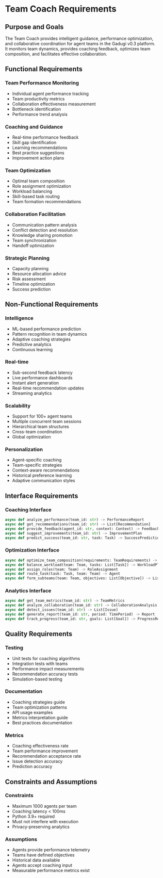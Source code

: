 # Team Coach Requirements

## Purpose and Goals

The Team Coach provides intelligent guidance, performance optimization, and collaborative coordination for agent teams in the Gadugi v0.3 platform. It monitors team dynamics, provides coaching feedback, optimizes team composition, and facilitates effective collaboration.

## Functional Requirements

### Team Performance Monitoring
- Individual agent performance tracking
- Team productivity metrics
- Collaboration effectiveness measurement
- Bottleneck identification
- Performance trend analysis

### Coaching and Guidance
- Real-time performance feedback
- Skill gap identification
- Learning recommendations
- Best practice suggestions
- Improvement action plans

### Team Optimization
- Optimal team composition
- Role assignment optimization
- Workload balancing
- Skill-based task routing
- Team formation recommendations

### Collaboration Facilitation
- Communication pattern analysis
- Conflict detection and resolution
- Knowledge sharing promotion
- Team synchronization
- Handoff optimization

### Strategic Planning
- Capacity planning
- Resource allocation advice
- Risk assessment
- Timeline optimization
- Success prediction

## Non-Functional Requirements

### Intelligence
- ML-based performance prediction
- Pattern recognition in team dynamics
- Adaptive coaching strategies
- Predictive analytics
- Continuous learning

### Real-time
- Sub-second feedback latency
- Live performance dashboards
- Instant alert generation
- Real-time recommendation updates
- Streaming analytics

### Scalability
- Support for 100+ agent teams
- Multiple concurrent team sessions
- Hierarchical team structures
- Cross-team coordination
- Global optimization

### Personalization
- Agent-specific coaching
- Team-specific strategies
- Context-aware recommendations
- Historical preference learning
- Adaptive communication styles

## Interface Requirements

### Coaching Interface
```python
async def analyze_performance(team_id: str) -> PerformanceReport
async def get_recommendations(team_id: str) -> List[Recommendation]
async def provide_feedback(agent_id: str, context: Context) -> Feedback
async def suggest_improvements(team_id: str) -> ImprovementPlan
async def predict_success(team_id: str, task: Task) -> SuccessPrediction
```

### Optimization Interface
```python
async def optimize_team_composition(requirements: TeamRequirements) -> Team
async def balance_workload(team: Team, tasks: List[Task]) -> WorkloadPlan
async def assign_roles(team: Team) -> RoleAssignment
async def route_task(task: Task, team: Team) -> Agent
async def form_subteams(team: Team, objectives: List[Objective]) -> List[Team]
```

### Analytics Interface
```python
async def get_team_metrics(team_id: str) -> TeamMetrics
async def analyze_collaboration(team_id: str) -> CollaborationAnalysis
async def detect_issues(team_id: str) -> List[Issue]
async def generate_report(team_id: str, period: TimePeriod) -> Report
async def track_progress(team_id: str, goals: List[Goal]) -> ProgressReport
```

## Quality Requirements

### Testing
- Unit tests for coaching algorithms
- Integration tests with teams
- Performance impact measurements
- Recommendation accuracy tests
- Simulation-based testing

### Documentation
- Coaching strategies guide
- Team optimization patterns
- API usage examples
- Metrics interpretation guide
- Best practices documentation

### Metrics
- Coaching effectiveness rate
- Team performance improvement
- Recommendation acceptance rate
- Issue detection accuracy
- Prediction accuracy

## Constraints and Assumptions

### Constraints
- Maximum 1000 agents per team
- Coaching latency < 100ms
- Python 3.9+ required
- Must not interfere with execution
- Privacy-preserving analytics

### Assumptions
- Agents provide performance telemetry
- Teams have defined objectives
- Historical data available
- Agents accept coaching input
- Measurable performance metrics exist
